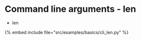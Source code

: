 # Command line arguments - len


* len

{% embed include file="src/examples/basics/cli_len.py" %}


